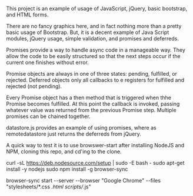 This project is an example of usage of JavaScript, jQuery, basic bootstrap, and HTML forms.

There are no fancy graphics here, and in fact nothing more than a pretty basic usage of Bootstrap. But, 
it is a decent example of Java Script modules, jQuery usage, simple validation, and promises and deferreds.

Promises provide a way to handle async code in a manageable way. They allow the code to be easily structured so
that the next steps occur if the current one finishes without error.

Promise objects are always in one of three states: pending, fulfilled, or rejected. Deferred objects only
all callbacks to e registers for fulfilled and rejected (not pending).

Every Promise object has a then method that is triggered when thhe Promise becomes fulfilled. At this point the
callback is invoked, passing whatever value was returned from the previous Promise step. Multiple promises can
be chained together.

datastore.js provides an example of using promises, where as remotedatastore just returns the deferreds 
from jQuery.

A quick way to test it is to use browswer-start after installing NodeJS and NPM, cloning this repo, and cd'ing to the clone.

curl -sL https://deb.nodesource.com/setup | sudo -E bash -
sudo apt-get install -y nodejs
sudo npm install -g browser-sync

browser-sync start --server --browser "Google Chrome" --files "stylesheets/*.css *.html scripts/*.js"
